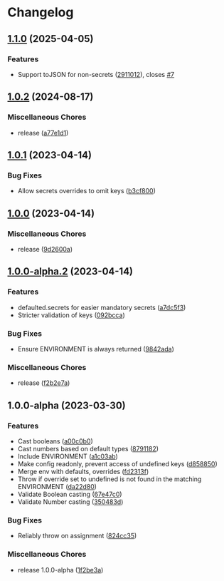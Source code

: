 # Changelog

## [1.1.0](https://github.com/alecperkins/defaulted/compare/v1.0.2...v1.1.0) (2025-04-05)


### Features

* Support toJSON for non-secrets ([2911012](https://github.com/alecperkins/defaulted/commit/2911012fdbf690c2f3e45039ccac2d6424e93e78)), closes [#7](https://github.com/alecperkins/defaulted/issues/7)

## [1.0.2](https://github.com/alecperkins/defaulted/compare/v1.0.1...v1.0.2) (2024-08-17)


### Miscellaneous Chores

* release ([a77e1d1](https://github.com/alecperkins/defaulted/commit/a77e1d1a267eacfbe65b366081aaadb2fc3a4d69))

## [1.0.1](https://github.com/alecperkins/defaulted/compare/v1.0.0...v1.0.1) (2023-04-14)


### Bug Fixes

* Allow secrets overrides to omit keys ([b3cf800](https://github.com/alecperkins/defaulted/commit/b3cf800b3673924c1f7adc023acb3282fbc5f572))

## [1.0.0](https://github.com/alecperkins/defaulted/compare/v1.0.0-alpha.2...v1.0.0) (2023-04-14)


### Miscellaneous Chores

* release ([9d2600a](https://github.com/alecperkins/defaulted/commit/9d2600a48e2f6c3980eddecbedbebc5b78030521))

## [1.0.0-alpha.2](https://github.com/alecperkins/defaulted/compare/v1.0.0-alpha...v1.0.0-alpha.2) (2023-04-14)


### Features

* defaulted.secrets for easier mandatory secrets ([a7dc5f3](https://github.com/alecperkins/defaulted/commit/a7dc5f32338090d6c56fc8c832cf98cafd5468ce))
* Stricter validation of keys ([092bcca](https://github.com/alecperkins/defaulted/commit/092bcca8200d8ed11a670eb64550521c21fef7a6))


### Bug Fixes

* Ensure ENVIRONMENT is always returned ([9842ada](https://github.com/alecperkins/defaulted/commit/9842ada4ee74bee4d69709eea94b321350f79ab6))


### Miscellaneous Chores

* release ([f2b2e7a](https://github.com/alecperkins/defaulted/commit/f2b2e7a45f5b73240681632b0b1415a7141aa808))

## 1.0.0-alpha (2023-03-30)


### Features

* Cast booleans ([a00c0b0](https://github.com/alecperkins/defaulted/commit/a00c0b0095706e4436e2122abd8e7774dd027737))
* Cast numbers based on default types ([8791182](https://github.com/alecperkins/defaulted/commit/879118236740a708c4ae12f890939e9adb1c8499))
* Include ENVIRONMENT ([a1c03ab](https://github.com/alecperkins/defaulted/commit/a1c03abc712912268b0558f118f0e509e311334c))
* Make config readonly, prevent access of undefined keys ([d858850](https://github.com/alecperkins/defaulted/commit/d858850ea888f3c0b15b5a59d42ac4bbb4fdbc46))
* Merge env with defaults, overrides ([fd2313f](https://github.com/alecperkins/defaulted/commit/fd2313fa4c6189b25812aa909142682bfaf4ac83))
* Throw if override set to undefined is not found in the matching ENVIRONMENT ([da22d80](https://github.com/alecperkins/defaulted/commit/da22d807c5b194afd70ea9296e1c60e53782e52c))
* Validate Boolean casting ([67e47c0](https://github.com/alecperkins/defaulted/commit/67e47c00d2163540c34998fceb16692cb697c33e))
* Validate Number casting ([350483d](https://github.com/alecperkins/defaulted/commit/350483d531b114ed99fb162e563119058bca54d5))


### Bug Fixes

* Reliably throw on assignment ([824cc35](https://github.com/alecperkins/defaulted/commit/824cc351d3c92260aab275d34da208b713b04a59))


### Miscellaneous Chores

* release 1.0.0-alpha ([1f2be3a](https://github.com/alecperkins/defaulted/commit/1f2be3a8c8f01812658bcaac28817ada0f08cdd7))
